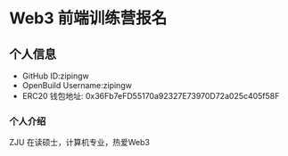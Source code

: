 # Web3 前端训练营报名

## 个人信息

* GitHub ID:zipingw
* OpenBuild Username:zipingw
* ERC20 钱包地址: 0x36Fb7eFD55170a92327E73970D72a025c405f58F

### 个人介绍

ZJU 在读硕士，计算机专业，热爱Web3
